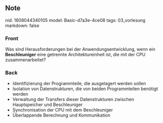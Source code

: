 ## Note
nid: 1608044340105
model: Basic-d7a3e-4ce08
tags: 03_vorlesung
markdown: false

### Front
<p><span>Was sind Herausforderungen bei der Anwendungsentwicklung,
wenn ein <strong>Beschleuniger</strong> eine getrennte
Architektureinheit ist, die mit der CPU zusammenarbeitet?</span>

### Back
<ul style= 
"font-weight:400;letter-spacing:normal;text-indent:0px;text-transform:none;white-space:normal;word-spacing:0px">
  <li>Identifizierung der Programmteile, die ausgelagert werden
  sollen
  <li>Isolation von Datenstrukturen, die von beiden Programmteilen
  benötigt werden
  <li>Verwaltung der Transfers dieser Datenstrukturen zwischen
  Hauptspeicher und Beschleuniger
  <li>Synchronisation der CPU mit dem Beschleuniger
  <li>Überlappende Berechnung und Kommunikation
</ul>
